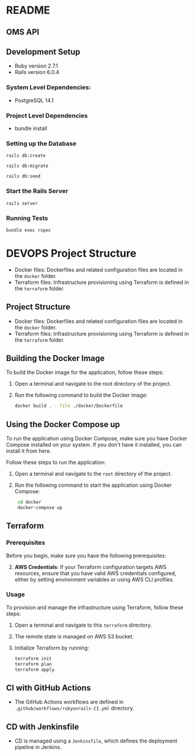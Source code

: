 # README
## OMS API

## Development Setup
- Ruby version 2.7.1
- Rails version 6.0.4
### System Level Dependencies:
- PostgreSQL 14.1
### Project Level Dependencies
- bundle install
### Setting up the Database
```
rails db:create
```
```
rails db:migrate
```
```
rails db:seed
```
### Start the Rails Server
```
rails server
```
### Running Tests
```
bundle exec rspec
```
# DEVOPS Project Structure

- Docker files: Dockerfiles and related configuration files are located in the `docker` folder.
- Terraform files: Infrastructure provisioning using Terraform is defined in the `terraform` folder.

## Project Structure

- Docker files: Dockerfiles and related configuration files are located in the `docker` folder.
- Terraform files: Infrastructure provisioning using Terraform is defined in the `terraform` folder.

## Building the Docker Image

To build the Docker image for the application, follow these steps:

1. Open a terminal and navigate to the root directory of the project.
2. Run the following command to build the Docker image:

   ```bash
   docker build . --file ./docker/Dockerfile
   ```


## Using the Docker Compose up

To run the application using Docker Compose, make sure you have Docker Compose installed on your system. If you don't have it installed, you can install it from here.

Follow these steps to run the application:

1) Open a terminal and navigate to the `root` directory of the project.

2) Run the following command to start the application using Docker Compose:

   ```bash
    cd docker
    docker-compose up
   ``` 



## Terraform
### Prerequisites

Before you begin, make sure you have the following prerequisites:

2. **AWS Credentials**: If your Terraform configuration targets AWS resources, ensure that you have valid AWS credentials configured, either by setting environment variables or using AWS CLI profiles.

### Usage

To provision and manage the infrastructure using Terraform, follow these steps:

1. Open a terminal and navigate to this `terraform` directory.

2. The remote state is managed on AWS S3 bucket. 

3. Initialize Terraform by running:

   ```bash
   terraform init
   terraform plan
   terraform apply
   ```

## CI with GitHub Actions

- The GitHub Actions workflows are defined in `.github/workflows/rubyonrails-CI.yml` directory.


## CD with Jenkinsfile
- CD is managed using a `Jenkinsfile`, which defines the deployment pipeline in Jenkins.


